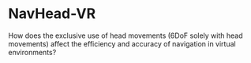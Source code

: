 # NavHead-VR
How does the exclusive use of head movements (6DoF solely with head movements) affect the efficiency and accuracy of navigation in virtual environments?  
